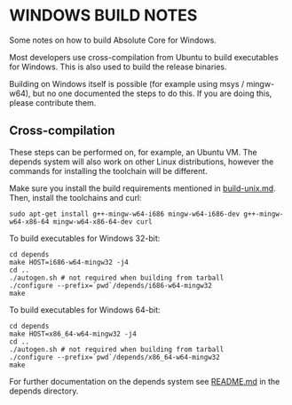 WINDOWS BUILD NOTES
====================

Some notes on how to build Absolute Core for Windows.

Most developers use cross-compilation from Ubuntu to build executables for
Windows. This is also used to build the release binaries.

Building on Windows itself is possible (for example using msys / mingw-w64),
but no one documented the steps to do this. If you are doing this, please contribute them.

Cross-compilation
-------------------
These steps can be performed on, for example, an Ubuntu VM. The depends system
will also work on other Linux distributions, however the commands for
installing the toolchain will be different.

Make sure you install the build requirements mentioned in
[build-unix.md](/doc/build-unix.md).
Then, install the toolchains and curl:

    sudo apt-get install g++-mingw-w64-i686 mingw-w64-i686-dev g++-mingw-w64-x86-64 mingw-w64-x86-64-dev curl

To build executables for Windows 32-bit:


    cd depends
    make HOST=i686-w64-mingw32 -j4
    cd ..
    ./autogen.sh # not required when building from tarball
    ./configure --prefix=`pwd`/depends/i686-w64-mingw32
    make

To build executables for Windows 64-bit:




    cd depends
    make HOST=x86_64-w64-mingw32 -j4
    cd ..
    ./autogen.sh # not required when building from tarball
    ./configure --prefix=`pwd`/depends/x86_64-w64-mingw32
    make

For further documentation on the depends system see [README.md](../depends/README.md) in the depends directory.



